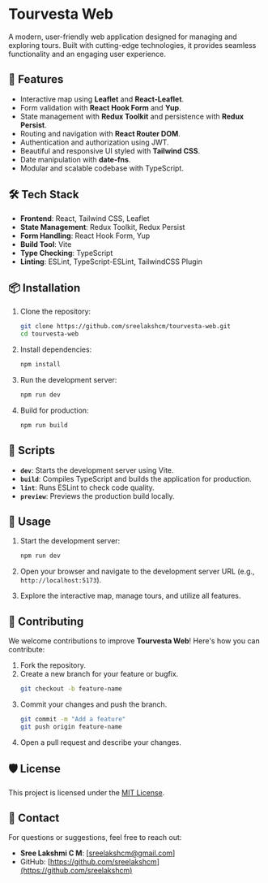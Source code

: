 # Tourvesta Web

A modern, user-friendly web application designed for managing and exploring tours. Built with cutting-edge technologies, it provides seamless functionality and an engaging user experience.

## 🚀 Features

- Interactive map using **Leaflet** and **React-Leaflet**.
- Form validation with **React Hook Form** and **Yup**.
- State management with **Redux Toolkit** and persistence with **Redux Persist**.
- Routing and navigation with **React Router DOM**.
- Authentication and authorization using JWT.
- Beautiful and responsive UI styled with **Tailwind CSS**.
- Date manipulation with **date-fns**.
- Modular and scalable codebase with TypeScript.

## 🛠 Tech Stack

- **Frontend**: React, Tailwind CSS, Leaflet
- **State Management**: Redux Toolkit, Redux Persist
- **Form Handling**: React Hook Form, Yup
- **Build Tool**: Vite
- **Type Checking**: TypeScript
- **Linting**: ESLint, TypeScript-ESLint, TailwindCSS Plugin

## 📦 Installation

1. Clone the repository:
   ```bash
   git clone https://github.com/sreelakshcm/tourvesta-web.git
   cd tourvesta-web
   ```

2. Install dependencies:
   ```bash
   npm install
   ```

3. Run the development server:
   ```bash
   npm run dev
   ```

4. Build for production:
   ```bash
   npm run build
   ```

## 📜 Scripts

- **`dev`**: Starts the development server using Vite.
- **`build`**: Compiles TypeScript and builds the application for production.
- **`lint`**: Runs ESLint to check code quality.
- **`preview`**: Previews the production build locally.

## 🌟 Usage

1. Start the development server:
   ```bash
   npm run dev
   ```

2. Open your browser and navigate to the development server URL (e.g., `http://localhost:5173`).

3. Explore the interactive map, manage tours, and utilize all features.

## 🤝 Contributing

We welcome contributions to improve **Tourvesta Web**! Here's how you can contribute:

1. Fork the repository.
2. Create a new branch for your feature or bugfix.
   ```bash
   git checkout -b feature-name
   ```
3. Commit your changes and push the branch.
   ```bash
   git commit -m "Add a feature"
   git push origin feature-name
   ```
4. Open a pull request and describe your changes.

## 🛡 License

This project is licensed under the [MIT License](LICENSE).

## 📧 Contact

For questions or suggestions, feel free to reach out:

- **Sree Lakshmi C M**: [sreelakshcm@gmail.com]
- GitHub: [https://github.com/sreelakshcm](https://github.com/sreelakshcm)
